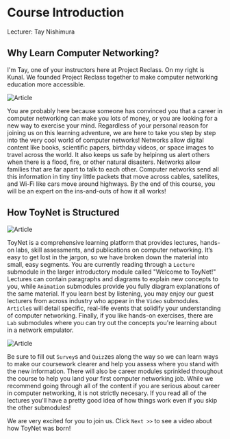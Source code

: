 # Course Introduction
Lecturer: Tay Nishimura

## Why Learn Computer Networking?

I'm Tay, one of your instructors here at Project Reclass. On my right is Kunal. We founded Project Reclass together to make computer networking education more accessible.

![Article](https://github.com/Project-Reclass/toynet-content/raw/main/data/lecture/7001/tay-kunal.png)

You are probably here because someone has convinced you that a career in computer networking can make you lots of money, or you are looking for a new way to exercise your mind. Regardless of your personal reason for joining us on this learning adventure, we are here to take you step by step into the very cool world of computer networks! Networks allow digital content like books, scientific papers, birthday videos, or space images to travel across the world. It also keeps us safe by helpinng us alert others when there is a flood, fire, or other natural disasters. Networks allow families that are far apart to talk to each other. Computer networks send all this information in tiny tiny little packets that move across cables, satellites, and Wi-Fi like cars move around highways. By the end of this course, you will be an expert on the ins-and-outs of how it all works!

## How ToyNet is Structured

![Article](https://github.com/Project-Reclass/toynet-content/raw/main/data/lecture/7001/thumbdrive.gif)

ToyNet is a comprehensive learning platform that provides lectures, hands-on labs, skill assessments, and publications on computer networking. It’s easy to get lost in the jargon, so we have broken down the material into small, easy segments. You are currently reading through a `Lecture` submodule in the larger introductory module called "Welcome to ToyNet!" Lectures can contain paragraphs and diagrams to explain new concepts to you, while `Animation` submodules provide you fully diagram explanations of the same material. If you learn best by listening, you may enjoy our guest lecturers from across industry who appear in the `Video` submodules. `Article`s will detail specific, real-life events that solidify your understanding of computer networking. Finally, if you like hands-on exercises, there are `Lab` submodules where you can try out the concepts you're learning about in a network empulator.

![Article](https://github.com/Project-Reclass/toynet-content/raw/main/data/lecture/7001/toynet-emulator.gif)

Be sure to fill out `Survey`s and `Quiz`zes along the way so we can learn ways to make our coursework clearer and help you assess where you stand with the new information. There will also be career modules sprinkled throughout the course to help you land your first computer networking job. While we recommend going through all of the content if you are serious about career in computer networking, it is not strictly necesary. If you read all of the lectures you'll have a pretty good idea of how things work even if you skip the other submodules!

We are very excited for you to join us. Click `Next >>` to see a video about how ToyNet was born!
